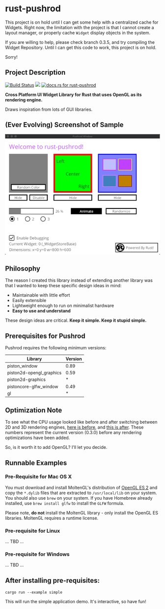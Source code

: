 # rust-pushrod

This project is on hold until I can get some help with a centralized cache for Widgets.
Right now, the limitation with the project is that I cannot create a layout manager, or
properly cache `Widget` display objects in the system.

If you are willing to help, please check branch 0.3.5, and try compiling the
Widget Repository.  Until I can get this code to work, this project is on hold.

Sorry!

## Project Description

[![Build Status](https://travis-ci.org/KenSuenobu/rust-pushrod.svg?branch=master)](https://travis-ci.org/KenSuenobu/rust-pushrod)
[![](https://img.shields.io/crates/d/rust-pushrod.svg)](https://crates.io/crates/rust-pushrod)
[![docs.rs for rust-pushrod](https://docs.rs/rust-pushrod/badge.svg)](https://docs.rs/rust-pushrod)

**Cross Platform UI Widget Library for Rust that uses OpenGL as its rendering engine.**

Draws inspiration from lots of GUI libraries.

## (Ever Evolving) Screenshot of Sample

[![](docs/sample-0.2.11.gif)](docs/sample-0.2.11.gif)

## Philosophy

The reason I created this library instead of extending another library was that
I wanted to keep these specific design ideas in mind:

- Maintainable with little effort
- Easily extensible
- Lightweight enough to run on minimalist hardware
- **Easy to use and understand**

These design ideas are critical.  **Keep it simple.  Keep it stupid simple.**

## Prerequisites for Pushrod

Pushrod requires the following minimum versions:

| Library | Version |
| ------- | ------- |
| piston_window | 0.89 |
| piston2d-opengl_graphics | 0.59 |
| piston2d-graphics | * |
| pistoncore-glfw_window | 0.49 |
| gl | * |

## Optimization Note

To see what the CPU usage looked like before and after switching between 2D and 3D rendering engines,
[here is before](docs/cpu_before.png), and [this is after](docs/cpu_after.png).  These numbers represent the
current version (0.3.0) before any rendering optimizations have been added.

So, is it worth it to add OpenGL?  I'll let you decide.

## Runnable Examples

### Pre-Requisite for Mac OS X

You must download and install MoltenGL's distribution of [OpenGL ES 2](https://moltengl.com/downloads/) 
and copy the `*.dylib` files that are extracted to `/usr/local/lib` on your system.  You should also 
use `brew` on your system.  If you have Homebrew already installed, use `brew install glfw` to 
install the `GLFW` formula.

Please note, **do not** install the MoltenGL library - only install the OpenGL ES libraries.  MoltenGL
requires a runtime license.

### Pre-requisite for Linux

... TBD ...

### Pre-requisite for Windows

... TBD ...

## After installing pre-requisites:

```
cargo run --example simple
```

This will run the simple application demo.  It's interactive, so have fun!

